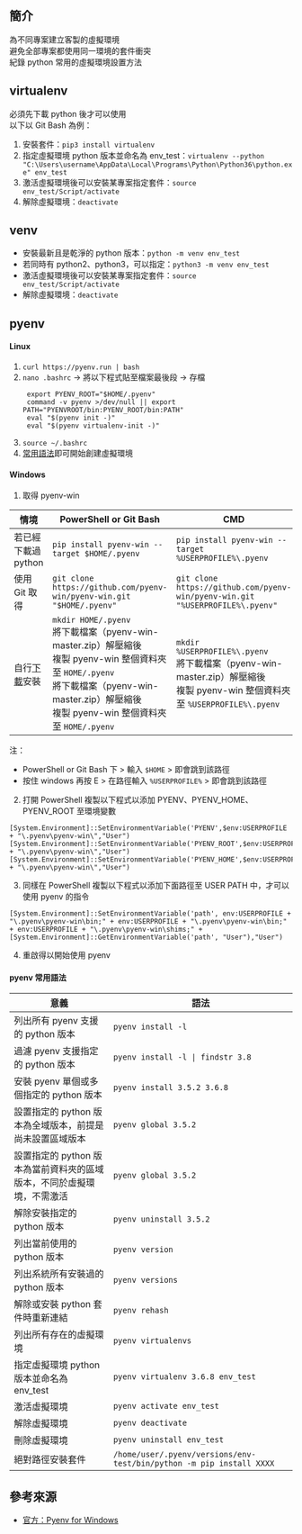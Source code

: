 ## 簡介
為不同專案建立客製的虛擬環境  
避免全部專案都使用同一環境的套件衝突  
紀錄 python 常用的虛擬環境設置方法  

## virtualenv
必須先下載 python 後才可以使用  
以下以 Git Bash 為例：
1. 安裝套件：`pip3 install virtualenv`
2. 指定虛擬環境 python 版本並命名為 env_test：`virtualenv --python "C:\Users\username\AppData\Local\Programs\Python\Python36\python.exe" env_test`
4. 激活虛擬環境後可以安裝某專案指定套件：`source env_test/Script/activate`
5. 解除虛擬環境：`deactivate`

## venv
* 安裝最新且是乾淨的 python 版本：`python -m venv env_test`
* 若同時有 python2、python3，可以指定：`python3 -m venv env_test`
* 激活虛擬環境後可以安裝某專案指定套件：`source env_test/Script/activate`
* 解除虛擬環境：`deactivate`

## pyenv
#### Linux
1. `curl https://pyenv.run | bash`
2. `nano .bashrc` -> 將以下程式貼至檔案最後段 -> 存檔
   ```linux
    export PYENV_ROOT="$HOME/.pyenv"
    command -v pyenv >/dev/null || export PATH="PYENVROOT/bin:PYENV_ROOT/bin:PATH"
    eval "$(pyenv init -)"
    eval "$(pyenv virtualenv-init -)"
   ```
3. `source ~/.bashrc`
4. [常用語法](https://github.com/yuning-lin/EnvironmentSetup/edit/main/Python/VirtualEnvironment.md#pyenv-%E5%B8%B8%E7%94%A8%E8%AA%9E%E6%B3%95)即可開始創建虛擬環境

#### Windows
1. 取得 pyenv-win
  
|情境|PowerShell or Git Bash|CMD|
|---|---|---|
|若已經下載過 python|`pip install pyenv-win --target $HOME/.pyenv`|`pip install pyenv-win --target %USERPROFILE%\.pyenv`|
|使用 Git 取得|`git clone https://github.com/pyenv-win/pyenv-win.git "$HOME/.pyenv"`|`git clone https://github.com/pyenv-win/pyenv-win.git "%USERPROFILE%\.pyenv"`|
|自行[下載](https://github.com/pyenv-win/pyenv-win/archive/master.zip)安裝|`mkdir HOME/.pyenv`<br>將下載檔案（pyenv-win-master.zip）解壓縮後<br>複製 pyenv-win 整個資料夾至 `HOME/.pyenv`<br>將下載檔案（pyenv-win-master.zip）解壓縮後<br>複製 pyenv-win 整個資料夾至 `HOME/.pyenv`|`mkdir %USERPROFILE%\.pyenv`<br>將下載檔案（pyenv-win-master.zip）解壓縮後<br>複製 pyenv-win 整個資料夾至 `%USERPROFILE%\.pyenv`|
  
注：
* PowerShell or Git Bash 下 > 輸入 `$HOME` > 即會跳到該路徑
* 按住 windows 再按 E > 在路徑輸入 `%USERPROFILE%` > 即會跳到該路徑

2. 打開 PowerShell 複製以下程式以添加 PYENV、PYENV_HOME、PYENV_ROOT 至環境變數
```
[System.Environment]::SetEnvironmentVariable('PYENV',$env:USERPROFILE + "\.pyenv\pyenv-win\","User")
[System.Environment]::SetEnvironmentVariable('PYENV_ROOT',$env:USERPROFILE + "\.pyenv\pyenv-win\","User")
[System.Environment]::SetEnvironmentVariable('PYENV_HOME',$env:USERPROFILE + "\.pyenv\pyenv-win\","User")
```
3. 同樣在 PowerShell 複製以下程式以添加下面路徑至 USER PATH 中，才可以使用 pyenv 的指令
```
[System.Environment]::SetEnvironmentVariable('path', env:USERPROFILE + "\.pyenv\pyenv-win\bin;" + env:USERPROFILE + "\.pyenv\pyenv-win\bin;" + env:USERPROFILE + "\.pyenv\pyenv-win\shims;" + [System.Environment]::GetEnvironmentVariable('path', "User"),"User")
```
4. 重啟得以開始使用 pyenv

#### pyenv 常用語法
  
|意義|語法|
|---|---|
|列出所有 pyenv 支援的 python 版本|`pyenv install -l`|
|過濾 pyenv 支援指定的 python 版本|`pyenv install -l \| findstr 3.8`|
|安裝 pyenv 單個或多個指定的 python 版本|`pyenv install 3.5.2 3.6.8`|
|設置指定的 python 版本為全域版本，前提是尚未設置區域版本|`pyenv global 3.5.2`|
|設置指定的 python 版本為當前資料夾的區域版本，不同於虛擬環境，不需激活|`pyenv global 3.5.2`|
|解除安裝指定的 python 版本|`pyenv uninstall 3.5.2`|
|列出當前使用的 python 版本|`pyenv version`|
|列出系統所有安裝過的 python 版本|`pyenv versions`|
|解除或安裝 python 套件時重新連結|`pyenv rehash`|
|列出所有存在的虛擬環境|`pyenv virtualenvs`|
|指定虛擬環境 python 版本並命名為 env_test|`pyenv virtualenv 3.6.8 env_test`|
|激活虛擬環境|`pyenv activate env_test`|
|解除虛擬環境|`pyenv deactivate`|
|刪除虛擬環境|`pyenv uninstall env_test`|
|絕對路徑安裝套件|`/home/user/.pyenv/versions/env-test/bin/python -m pip install XXXX`|

## 參考來源
* [官方：Pyenv for Windows](https://github.com/pyenv-win/pyenv-win#manually-check-the-settings)
